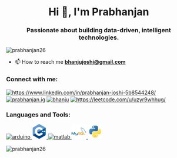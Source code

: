 <h1 align="center">Hi 👋, I'm Prabhanjan</h1>
<h3 align="center">Passionate about building data-driven, intelligent technologies.</h3>

<p align="left"> <img src="https://komarev.com/ghpvc/?username=prabhanjan26&label=Profile%20views&color=0e75b6&style=flat" alt="prabhanjan26" /> </p>

- 📫 How to reach me **bhanjujoshi@gmail.com**

<h3 align="left">Connect with me:</h3>
<p align="left">
<a href="https://linkedin.com/in/https://www.linkedin.com/in/prabhanjan-joshi-5b8544248/" target="blank"><img align="center" src="https://raw.githubusercontent.com/rahuldkjain/github-profile-readme-generator/master/src/images/icons/Social/linked-in-alt.svg" alt="https://www.linkedin.com/in/prabhanjan-joshi-5b8544248/" height="30" width="40" /></a>
<a href="https://instagram.com/prabhanjan.ig" target="blank"><img align="center" src="https://raw.githubusercontent.com/rahuldkjain/github-profile-readme-generator/master/src/images/icons/Social/instagram.svg" alt="prabhanjan.ig" height="30" width="40" /></a>
<a href="https://www.codechef.com/users/bhanju" target="blank"><img align="center" src="https://cdn.jsdelivr.net/npm/simple-icons@3.1.0/icons/codechef.svg" alt="bhanju" height="30" width="40" /></a>
<a href="https://www.leetcode.com/https://leetcode.com/u/uzyr9whhug/" target="blank"><img align="center" src="https://raw.githubusercontent.com/rahuldkjain/github-profile-readme-generator/master/src/images/icons/Social/leet-code.svg" alt="https://leetcode.com/u/uzyr9whhug/" height="30" width="40" /></a>
</p>

<h3 align="left">Languages and Tools:</h3>
<p align="left"> <a href="https://www.arduino.cc/" target="_blank" rel="noreferrer"> <img src="https://cdn.worldvectorlogo.com/logos/arduino-1.svg" alt="arduino" width="40" height="40"/> </a> <a href="https://www.w3schools.com/cpp/" target="_blank" rel="noreferrer"> <img src="https://raw.githubusercontent.com/devicons/devicon/master/icons/cplusplus/cplusplus-original.svg" alt="cplusplus" width="40" height="40"/> </a> <a href="https://www.mathworks.com/" target="_blank" rel="noreferrer"> <img src="https://upload.wikimedia.org/wikipedia/commons/2/21/Matlab_Logo.png" alt="matlab" width="40" height="40"/> </a> <a href="https://www.mysql.com/" target="_blank" rel="noreferrer"> <img src="https://raw.githubusercontent.com/devicons/devicon/master/icons/mysql/mysql-original-wordmark.svg" alt="mysql" width="40" height="40"/> </a> <a href="https://www.python.org" target="_blank" rel="noreferrer"> <img src="https://raw.githubusercontent.com/devicons/devicon/master/icons/python/python-original.svg" alt="python" width="40" height="40"/> </a> </p>

<p><img align="center" src="https://github-readme-stats.vercel.app/api/top-langs?username=prabhanjan26&show_icons=true&locale=en&layout=compact" alt="prabhanjan26" /></p>

